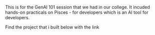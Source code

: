 This is for the GenAI 101 session that we had in our college. It incuded hands-on practicals on Pisces - for developers which is an AI tool for developers.

Find the project that i built below with the link



